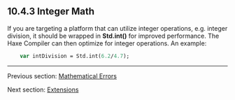 ## 10.4.3 Integer Math

If you are targeting a platform that can utilize integer operations, e.g. integer division, it should be wrapped in **Std.int()** for improved performance.  The Haxe Compiler can then optimize for integer operations.  An example:
```haxe
	var intDivision = Std.int(6.2/4.7);
```

---

Previous section: [Mathematical Errors](std-math-mathematical-errors.md)

Next section: [Extensions](std-math-extensions.md)